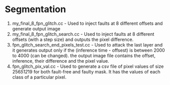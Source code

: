 # Segmentation
1. my_final_8_fpn_glitch.cc - Used to inject faults at 8 different offsets and generate output image
2. my_final_8_fpn_glitch_search.cc - Used to inject faults at 8 different offsets (with a step size) and outputs the pixel difference.
3. fpn_glitch_search_end_pixels_test.cc - Used to attack the last layer and it generates output only if the (inference time - offsest) is between 2000 to 4000 (can be changed). the output image file contains the offset, inference, their difference and the pixel value.
4. fpn_glitch_pix_val.cc - Used to generate a csv file of pixel values of size 256*512*19 for both fault-free and faulty mask. It has the values of each class of a particular pixel.
